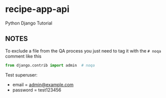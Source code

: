 # recipe-app-api
Python Django Tutorial

## NOTES

To exclude a file from the QA process you just need to tag it with the `# noqa` comment like this
```Python
from django.contrib import admin  # noqa

```


Test superuser:
 - email = admin@example.com
 - password = test123456